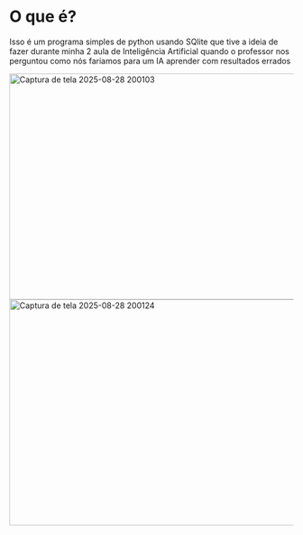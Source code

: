 # O que é?

Isso é um programa simples de python usando SQlite que tive a ideia de fazer durante minha 2 aula de Inteligência Artificial quando o professor nos perguntou como nós fariamos para um IA aprender com resultados errados

<img width="600" height="400" alt="Captura de tela 2025-08-28 200103" src="https://github.com/user-attachments/assets/1dfdbb16-7afc-4cad-aa43-a6ceb6353f3f" />
<img width="600" height="400" alt="Captura de tela 2025-08-28 200124" src="https://github.com/user-attachments/assets/324be772-d71d-4f5e-b2c1-7ce9d4595a2f" />


